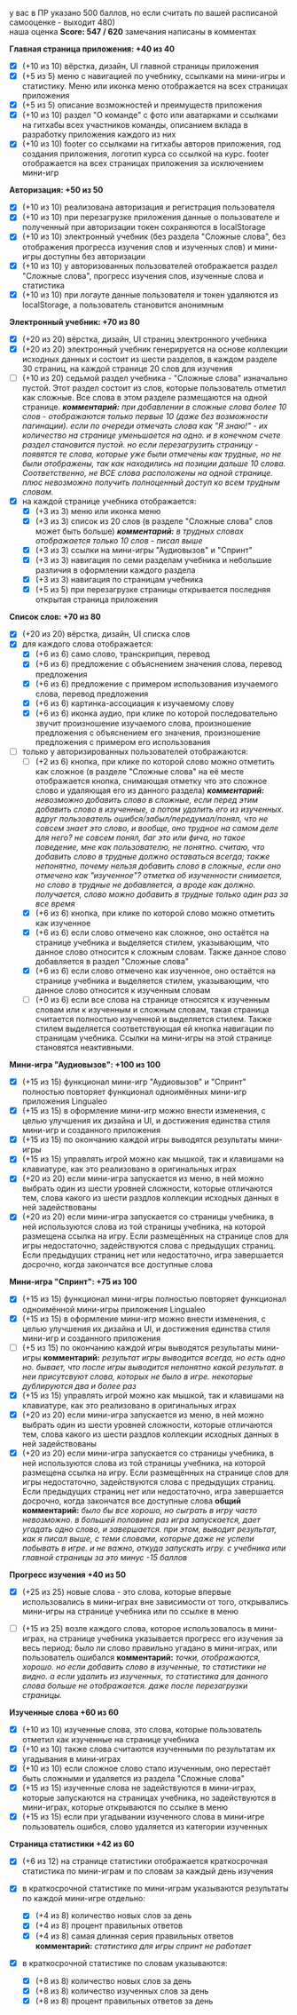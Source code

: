 у вас в ПР указано 500 баллов, но если считать по вашей расписаной самооценке - выходит 480)  
наша оценка **Score: 547 / 620** замечания написаны в комментах

**Главная страница приложения: +40 из 40**
  - [x] (+10 из 10) вёрстка, дизайн, UI главной страницы приложения
  - [x] (+5 из 5) меню с навигацией по учебнику, ссылками на мини-игры и статистику. Меню или иконка меню отображается на всех страницах приложения
  - [x] (+5 из 5) описание возможностей и преимуществ приложения
  - [x] (+10 из 10) раздел "О команде" с фото или аватарками и ссылками на гитхабы всех участников команды, описанием вклада в разработку приложения каждого из них
  - [x] (+10 из 10) footer со ссылками на гитхабы авторов приложения, год создания приложения, логотип курса со ссылкой на курс. footer отображается на всех страницах приложения за исключением мини-игр

**Авторизация: +50 из 50**
  - [x] (+10 из 10) реализована авторизация и регистрация пользователя
  - [x] (+10 из 10) при перезагрузке приложения данные о пользователе и полученный при авторизации токен сохраняются в localStorage
  - [x] (+10 из 10) электронный учебник (без раздела "Сложные слова", без отображения прогресса изучения слов и изученных слов) и мини-игры доступны без авторизации
  - [x] (+10 из 10) у авторизованных пользователей отображается раздел "Сложные слова", прогресс изучения слов, изученные слова и статистика
  - [x] (+10 из 10) при логауте данные пользователя и токен удаляются из localStorage, а пользователь становится анонимным

**Электронный учебник: +70 из 80**
  - [x] (+20 из 20) вёрстка, дизайн, UI страниц электронного учебника
  - [x] (+20 из 20) электронный учебник генерируется на основе коллекции исходных данных и состоит из шести разделов, в каждом разделе 30 страниц, на каждой странице 20 слов для изучения
  - [ ] (+10 из 20) седьмой раздел учебника - "Сложные слова" изначально пустой. Этот раздел состоит из слов, которые пользователь отметил как сложные. Все слова в этом разделе размещаются на одной странице. _**комментарий:** при добавлении в сложные слова более 10 слов - отображаются только первые 10 (даже без возможности пагинации). если по очереди отмечать слова как "Я знаю!" - их количество на странице уменьшается на одно. и в конечном счете раздел становится пустой. но если перезагрузить страницу - появятся те слова, которые уже были отмечены как трудные, но не были отображены, так как находились на позиции дальше 10 слова. Соответственно, не ВСЕ слова расположены на одной странице. плюс невозможно получить полноценный доступ ко всем трудным словам._
  - [x] на каждой странице учебника отображается:
    - [x] (+3 из 3) меню или иконка меню
    - [x] (+3 из 3) список из 20 слов (в разделе "Сложные слова" слов может быть больше) _**комментарий:** в трудных словах отображается только 10 слов - писал выше_
    - [x] (+3 из 3) ссылки на мини-игры "Аудиовызов" и "Спринт"
    - [x] (+3 из 3) навигация по семи разделам учебника и небольшие различия в оформлении каждого раздела
    - [x] (+3 из 3) навигация по страницам учебника
    - [x] (+5 из 5) при перезагрузке страницы открывается последняя открытая страница приложения

**Список слов: +70 из 80**
  - [x] (+20 из 20) вёрстка, дизайн, UI списка слов
  - [x] для каждого слова отображается:
    - [x] (+6 из 6) само слово, транскрипция, перевод
    - [x] (+6 из 6) предложение с объяснением значения слова, перевод предложения
    - [x] (+6 из 6) предложение с примером использования изучаемого слова, перевод предложения
    - [x] (+6 из 6) картинка-ассоциация к изучаемому слову
    - [x] (+6 из 6) иконка аудио, при клике по которой последовательно звучит произношение изучаемого слова, произношение предложения с объяснением его значения, произношение предложения с примером его использования

  - [ ] только у авторизированных пользователей отображаются:
    - [ ] (+2 из 6) кнопка, при клике по которой слово можно отметить как сложное (в разделе "Сложные слова" на её месте отображается кнопка, снимающая отметку что это сложное слово и удаляющая его из данного раздела) _**комментарий:** невозможно добавить слово в сложные, если перед этим добавить слово в изученные, а потом удалить его из изученных. вдруг пользователь ошибся/забыл/передумал/понял, что не совсем знает это слово, и вообще, оно трудное на самом деле для него? не совсем понял, баг это или фича, но такое поведение, мне как пользователю, не понятно. считаю, что добавить слово в трудные должно оставаться всегда; также непонятно, почему нельзя добавить слово в сложные, если оно отмечено как "изученное"? отметка об изученности снимается, но слово в трудные не добавляется, а вроде как должно. получается, слово можно добавить в трудные только один раз за все время_
    - [x] (+6 из 6) кнопка, при клике по которой слово можно отметить как изученное
    - [x] (+6 из 6) если слово отмечено как сложное, оно остаётся на странице учебника и выделяется стилем, указывающим, что данное слово относится к сложным словам. Также данное слово добавляется в раздел "Сложные слова"
    - [x] (+6 из 6) если слово отмечено как изученное, оно остаётся на странице учебника и выделяется стилем, указывающим, что данное слово относится к изученным словам
    - [ ] (+0 из 6) если все слова на странице относятся к изученным словам или к изученным и сложным словам, такая страница считается полностью изученной и выделяется стилем. Также стилем выделяется соответствующая ей кнопка навигации по страницам учебника. Ссылки на мини-игры на этой странице становятся неактивными.

**Мини-игра "Аудиовызов": +100 из 100**
  - [x] (+15 из 15) функционал мини-игр "Аудиовызов" и "Спринт" полностью повторяет функционал одноимённых мини-игр приложения Lingualeo
  - [x] (+15 из 15) в оформление мини-игр можно внести изменения, с целью улучшения их дизайна и UI, и достижения единства стиля мини-игр и созданного приложения
  - [x] (+15 из 15) по окончанию каждой игры выводятся результаты мини-игры
  - [x] (+15 из 15) управлять игрой можно как мышкой, так и клавишами на клавиатуре, как это реализовано в оригинальных играх
  - [x] (+20 из 20) если мини-игра запускается из меню, в ней можно выбрать один из шести уровней сложности, которые отличаются тем, слова какого из шести раздлов коллекции исходных данных в ней задействованы
  - [x] (+20 из 20) если мини-игра запускается со страницы учебника, в ней используются слова из той страницы учебника, на которой размещена ссылка на игру. Если размещённых на странице слов для игры недостаточно, задействуются слова с предыдущих страниц. Если предыдущих страниц нет или недостаточно, игра завершается досрочно, когда закончатся все доступные слова

**Мини-игра "Спринт": +75 из 100**
  - [x] (+15 из 15) функционал мини-игры полностью повторяет функционал одноимённой мини-игры приложения Lingualeo
  - [x] (+15 из 15) в оформление мини-игр можно внести изменения, с целью улучшения их дизайна и UI, и достижения единства стиля мини-игр и созданного приложения
  - [ ] (+5 из 15) по окончанию каждой игры выводятся результаты мини-игры **комментарий:** *результат игры выводится всегда, но есть одно но. бывает, что после игры выводится непонятно какой результат. в неи присутсвуют слова, которых не было в игре. некоторые дублируются два и более раз*
  - [x] (+15 из 15) управлять игрой можно как мышкой, так и клавишами на клавиатуре, как это реализовано в оригинальных играх
  - [x] (+20 из 20) если мини-игра запускается из меню, в ней можно выбрать один из шести уровней сложности, которые отличаются тем, слова какого из шести раздлов коллекции исходных данных в ней задействованы
  - [x] (+20 из 20) если мини-игра запускается со страницы учебника, в ней используются слова из той страницы учебника, на которой размещена ссылка на игру. Если размещённых на странице слов для игры недостаточно, задействуются слова с предыдущих страниц. Если предыдущих страниц нет или недостаточно, игра завершается досрочно, когда закончатся все доступные слова 
**общий комментарий:** *было бы все хорошо, но сыграть в игру часто невозможно. в большей половине раз игра запускается, дает угадать одно слово, и завершается. при этом, выводит результат, как я писал выше, с теми словами, которые даже не успели побывать в игре. и не важно, откуда запускать игру. с учебника или главной страницы за это минус -15 баллов*

**Прогресс изучения +40 из 50**
  - [x] (+25 из 25) новые слова - это слова, которые впервые использовались в мини-играх вне зависимости от того, открывались мини-игры на странице учебника или по ссылке в меню
  - [ ] (+15 из 25) возле каждого слова, которое использовалось в мини-играх, на странице учебника указывается прогресс его изучения за весь период: было ли слово правильно угадано в мини-играх, или пользователь ошибался **комментарий:** *точки, отображаются, хорошо. но если добавить слово в изученные, то статистики не видно. а если удалить из изученных, то статистика для данного слова больше не отображается. даже после перезагрузки страницы.*


**Изученные слова +60 из 60**
  - [x] (+10 из 10) изученные слова, это слова, которые пользователь отметил как изученные на странице учебника
  - [x] (+10 из 10) также слова считаются изученными по результатам их угадывания в мини-играх
  - [x] (+10 из 10) если сложное слово стало изученным, оно перестаёт быть сложными и удаляется из раздела "Сложные слова"
  - [x] (+15 из 15) изученные слова не задействуются в мини-играх, которые запускаются на страницах учебника, но задействуются в мини-играх, которые открываются по ссылке в меню
  - [x] (+15 из 15) если при угадывании изученного слова в мини-игре пользователь ошибся, слово удаляется из категории изученных

**Страница статистики +42 из 60**
  - [x] (+6 из 12) на странице статистики отображается краткосрочная статистика по мини-играм и по словам за каждый день изучения

 - [x] в краткосрочной статистике по мини-играм указываются результаты по каждой мини-игре отдельно:
    - [x] (+4 из 8) количество новых слов за день
    - [x] (+4 из 8) процент правильных ответов
    - [x] (+4 из 8) самая длинная серия правильных ответов  
**комментарий:** *статистика для игры спринт не работает*
    
 - [x] в краткосрочной статистике по словам указываются:
    - [x] (+8 из 8) количество новых слов за день
    - [x] (+8 из 8) количество изученных слов за день
    - [x] (+8 из 8) процент правильных ответов за день
